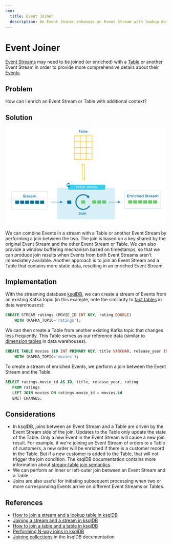```yaml
---
seo:
  title: Event Joiner
  description: An Event Joiner enhances an Event Stream with lookup data by joining the stream with a Table or another Event Stream.
---
```


# Event Joiner

[Event Streams](../event-stream/event-stream.md) may need to be joined (or enriched) with a [Table](../table/state-table.md) or another Event Stream in order to provide more comprehensive details about their [Events](../event/event.md).

## Problem

How can I enrich an Event Stream or Table with additional context?

## Solution

![event joiner](../img/event-joiner.svg)

We can combine Events in a stream with a Table or another Event Stream by performing a join between the two. The join is based on a key shared by the original Event Stream and the other Event Stream or Table. We can also provide a window buffering mechanism based on timestamps, so that we can produce join results when Events from both Event Streams aren't immediately available. Another approach is to join an Event Stream and a Table that contains more static data, resulting in an enriched Event Stream. 

## Implementation

With the streaming database [ksqlDB](https://ksqldb.io/), we can create a stream of Events from an existing Kafka topic (in this example, note the similarity to [fact tables](https://en.wikipedia.org/wiki/Fact_table) in data warehouses):

```sql
CREATE STREAM ratings (MOVIE_ID INT KEY, rating DOUBLE)
    WITH (KAFKA_TOPIC='ratings');
```

We can then create a Table from another existing Kafka topic that changes less frequently. This Table serves as our reference data (similar to [dimension tables](https://en.wikipedia.org/wiki/Dimension_(data_warehouse)) in data warehouses).

```sql
CREATE TABLE movies (ID INT PRIMARY KEY, title VARCHAR, release_year INT)
    WITH (KAFKA_TOPIC='movies');

```

To create a stream of enriched Events, we perform a join between the Event Stream and the Table.

```sql
SELECT ratings.movie_id AS ID, title, release_year, rating
   FROM ratings
   LEFT JOIN movies ON ratings.movie_id = movies.id
   EMIT CHANGES;
```

## Considerations

* In ksqlDB, joins between an Event Stream and a Table are driven by the Event Stream side of the join. Updates to the Table only update the state of the Table. Only a new Event in the Event Stream will cause a new join result. For example, if we're joining an Event Stream of orders to a Table of customers, a new order will be enriched if there is a customer record in the Table. But if a new customer is added to the Table, that will not trigger the join condition. The ksqlDB documentation contains more information about [stream-table join semantics](https://docs.ksqldb.io/en/latest/developer-guide/joins/join-streams-and-tables/#semantics-of-stream-table-joins). 
* We can perform an inner or left-outer join between an Event Stream and a Table.
* Joins are also useful for initiating subsequent processing when two or more corresponding Events arrive on different Event Streams or Tables.

## References

* [How to join a stream and a lookup table in ksqlDB](https://kafka-tutorials.confluent.io/join-a-stream-to-a-table/ksql.html)
* [Joining a stream and a stream in ksqlDB](https://kafka-tutorials.confluent.io/join-a-stream-to-a-stream/ksql.html)
* [How to join a table and a table in ksqlDB](https://kafka-tutorials.confluent.io/join-a-table-to-a-table/ksql.html)
* [Performing N-way joins in ksqlDB](https://kafka-tutorials.confluent.io/multi-joins/ksql.html)
* [Joining collections](https://docs.ksqldb.io/en/latest/developer-guide/joins/join-streams-and-tables/) in the ksqlDB documentation

